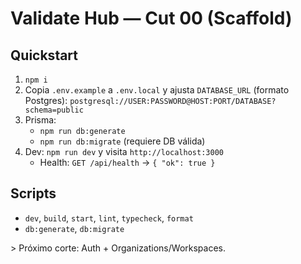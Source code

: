 # Validate Hub — Cut 00 (Scaffold)

## Quickstart
1. `npm i`
2. Copia `.env.example` a `.env.local` y ajusta `DATABASE_URL` (formato Postgres):
   `postgresql://USER:PASSWORD@HOST:PORT/DATABASE?schema=public`
3. Prisma:
   - `npm run db:generate`
   - `npm run db:migrate` (requiere DB válida)
4. Dev: `npm run dev` y visita `http://localhost:3000`
   - Health: `GET /api/health` → `{ "ok": true }`

## Scripts
- `dev`, `build`, `start`, `lint`, `typecheck`, `format`
- `db:generate`, `db:migrate`

&gt; Próximo corte: Auth + Organizations/Workspaces.
